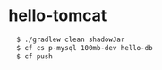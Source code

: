 # hello-tomcat

```bash
  $ ./gradlew clean shadowJar
  $ cf cs p-mysql 100mb-dev hello-db
  $ cf push
```
